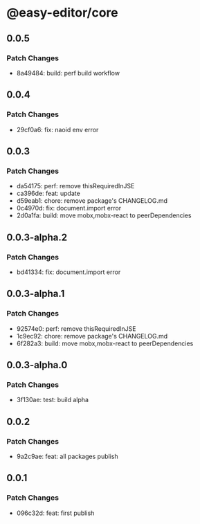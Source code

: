 # @easy-editor/core

## 0.0.5

### Patch Changes

- 8a49484: build: perf build workflow

## 0.0.4

### Patch Changes

- 29cf0a6: fix: naoid env error

## 0.0.3

### Patch Changes

- da54175: perf: remove thisRequiredInJSE
- ca396de: feat: update
- d59eab1: chore: remove package's CHANGELOG.md
- 0c4970d: fix: document.import error
- 2d0a1fa: build: move mobx,mobx-react to peerDependencies

## 0.0.3-alpha.2

### Patch Changes

- bd41334: fix: document.import error

## 0.0.3-alpha.1

### Patch Changes

- 92574e0: perf: remove thisRequiredInJSE
- 1c9ec92: chore: remove package's CHANGELOG.md
- 6f282a3: build: move mobx,mobx-react to peerDependencies

## 0.0.3-alpha.0

### Patch Changes

- 3f130ae: test: build alpha

## 0.0.2

### Patch Changes

- 9a2c9ae: feat: all packages publish

## 0.0.1

### Patch Changes

- 096c32d: feat: first publish
